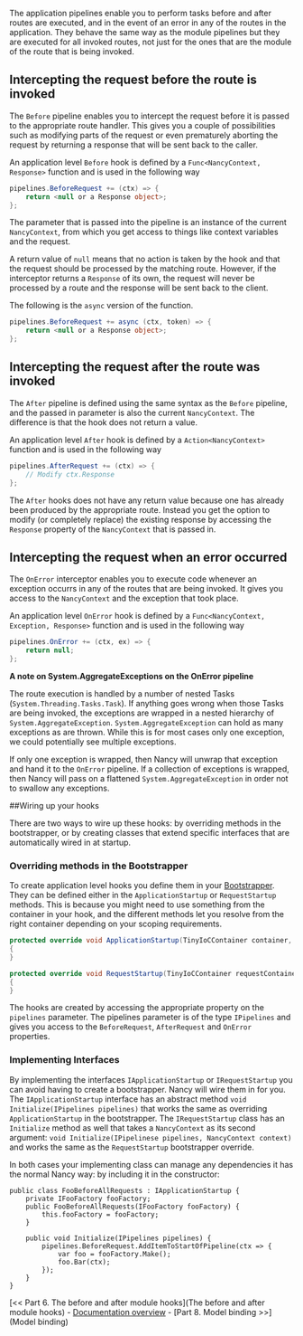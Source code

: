 The application pipelines enable you to perform tasks before and after routes are executed, and in the event of an error in any of the routes in the application. They behave the same way as the module pipelines but they are executed for all invoked routes, not just for the ones that are the module of the route that is being invoked.

## Intercepting the request before the route is invoked

The `Before` pipeline enables you to intercept the request before it is passed to the appropriate route handler. This gives you a couple of possibilities such as modifying parts of the request or even prematurely aborting the request by returning a response that will be sent back to the caller.

An application level `Before` hook is defined by a `Func<NancyContext, Response>` function and is used in the following way

```c#
pipelines.BeforeRequest += (ctx) => {
    return <null or a Response object>;
};
```

The parameter that is passed into the pipeline is an instance of the current `NancyContext`, from which you get access to things like context variables and the request.

A return value of `null` means that no action is taken by the hook and that the request should be processed by the matching route. However, if the interceptor returns a `Response` of its own, the request will never be processed by a route and the response will be sent back to the client.

The following is the `async` version of the function.

```c#
pipelines.BeforeRequest += async (ctx, token) => {
    return <null or a Response object>;
};
```
## Intercepting the request after the route was invoked

The `After` pipeline is defined using the same syntax as the `Before` pipeline, and the passed in parameter is also the current `NancyContext`. The difference is that the hook does not return a value.

An application level `After` hook is defined by a `Action<NancyContext>` function and is used in the following way

```c#
pipelines.AfterRequest += (ctx) => {
    // Modify ctx.Response
};
```

The `After` hooks does not have any return value because one has already been produced by the appropriate route. Instead you get the option to modify (or completely replace) the existing response by accessing the `Response` property of the `NancyContext` that is passed in.

## Intercepting the request when an error occurred

The `OnError` interceptor enables you to execute code whenever an exception occurrs in any of the routes that are being invoked. It gives you access to the `NancyContext` and the exception that took place.

An application level `OnError` hook is defined by a `Func<NancyContext, Exception, Response>` function and is used in the following way

```c#
pipelines.OnError += (ctx, ex) => {
    return null;
};
```

**A note on System.AggregateExceptions on the OnError pipeline**

The route execution is handled by a number of nested Tasks (`System.Threading.Tasks.Task`). If anything goes wrong when those Tasks are being invoked, the exceptions are wrapped in a nested hierarchy of `System.AggregateException`. `System.AggregateException` can hold as many exceptions as are thrown. While this is for most cases only one exception, we could potentially see multiple exceptions.

If only one exception is wrapped, then Nancy will unwrap that exception and hand it to the `OnError` pipeline. If a collection of exceptions is wrapped, then Nancy will pass on a flattened `System.AggregateException` in order not to swallow any exceptions.

##Wiring up your hooks

There are two ways to wire up these hooks: by overriding methods in the bootstrapper, or by creating classes that extend specific interfaces that are automatically wired in at startup.

### Overriding methods in the Bootstrapper

To create application level hooks you define them in your [Bootstrapper](Bootstrapper). They can be defined either in the `ApplicationStartup` or `RequestStartup` methods. This is because you might need to use something from the container in your hook, and the different methods let you resolve from the right container depending on your scoping requirements.

```c#
protected override void ApplicationStartup(TinyIoCContainer container, IPipelines pipelines)
{
}

protected override void RequestStartup(TinyIoCContainer requestContainer, IPipelines pipelines, NancyContext context)
{
}
```

The hooks are created by accessing the appropriate property on the `pipelines` parameter. The pipelines parameter is of the type `IPipelines` and gives you access to the `BeforeRequest`, `AfterRequest` and `OnError` properties.

### Implementing Interfaces

By implementing the interfaces `IApplicationStartup` or `IRequestStartup` you can avoid having to create a bootstrapper.  Nancy will wire them in for you.  The `IApplicationStartup` interface has an abstract method `void Initialize(IPipelines pipelines)` that works the same as overriding `ApplicationStartup` in the bootstrapper. The `IRequestStartup` class has an `Initialize` method as well that takes a `NancyContext` as its second argument: `void Initialize(IPipelinese pipelines, NancyContext context)` and works the same as the `RequestStartup` bootstrapper override.

In both cases your implementing class can manage any dependencies it has the normal Nancy way: by including it in the constructor:

    public class FooBeforeAllRequests : IApplicationStartup {
        private IFooFactory fooFactory;
        public FooBeforeAllRequests(IFooFactory fooFactory) {
            this.fooFactory = fooFactory;
        }

        public void Initialize(IPipelines pipelines) {
            pipelines.BeforeRequest.AddItemToStartOfPipeline(ctx => {
                var foo = fooFactory.Make();
                foo.Bar(ctx);
            });
        }
    }

[<< Part 6. The before and after module hooks](The before and after module hooks) - [Documentation overview](Documentation) - [Part 8. Model binding >>](Model binding)